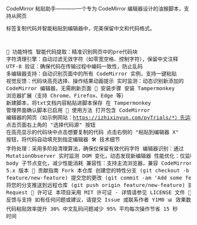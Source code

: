 CodeMirror 粘贴助手————一个专为 CodeMirror 编辑器设计的油猴脚本，支持从网页<pre>标签复制代码并智能粘贴到编辑器中，完美保留中文和代码格式。

🌟 功能特性
智能代码提取：精准识别网页中的pre代码块
字符清理引擎：自动过滤无效字符（如零宽空格、控制字符），保留中文注释
UTF-8 验证：确保代码在传输过程中编码一致性，防止乱码
多编辑器支持：自动识别页面中的所有 CodeMirror 实例，支持一键粘贴
视觉反馈：代码块高亮选择、操作结果动画提示
实时监测：动态识别新添加的 CodeMirror 编辑器，无需刷新页面
🚀 安装步骤
安装 Tampermonkey 浏览器扩展（支持 Chrome、Firefox、Edge 等）
新建脚本，将txt文档内容粘贴进脚本保存
在 Tampermonkey 管理界面确认脚本已启用
📖 使用方法
打开包含 CodeMirror 编辑器的网页（如示例网站：https://izhixinyun.com/pyTrials/*）先运行错误代码跳出提示，点击提示并且关闭。
点击页面右上角的 "选择代码源" 按钮
在高亮显示的代码块中点击想要复制的代码
点击右侧的 "粘贴到编辑器 X" 按钮，将代码自动填充到指定编辑器
🛠 技术细节
字符处理：采用多阶段清理算法，确保仅保留有效代码字符
编辑器识别：通过 MutationObserver 实时监测 DOM 变化，动态发现新编辑器
性能优化：仅监听 body 子节点变化，减少性能消耗
兼容性：支持主流浏览器，兼容 CodeMirror 5.x 版本
🤝 贡献指南
Fork 本仓库
创建您的特性分支 (git checkout -b feature/new-feature)
提交您的更改 (git commit -am 'Add some feature')
将您的分支推送到远程仓库 (git push origin feature/new-feature)
提交 Pull Request
📄 许可证
本项目采用 MIT 许可证 - 详情请参见 LICENSE 文件
💬 反馈与支持
如有任何问题或建议，请提交 Issue 或联系作者 Y1M0
📊 效果数据
代码粘贴效率提升 30%
中文乱码问题减少 95%
平均每次操作节省 15 秒 时间

